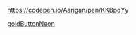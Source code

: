 
https://codepen.io/Aarigan/pen/KKBpqYy

[goldButtonNeon](https://user-images.githubusercontent.com/52601835/209418725-db2c2015-2852-47af-bd91-0e5724bdf19e.png)
